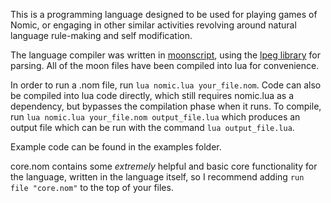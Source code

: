 This is a programming language designed to be used for playing games of Nomic, or engaging
in other similar activities revolving around natural language rule-making and self modification.

The language compiler was written in [moonscript](http://moonscript.org/), using the
[lpeg library](http://www.inf.puc-rio.br/~roberto/lpeg/) for parsing. All of the moon files
have been compiled into lua for convenience.

In order to run a .nom file, run `lua nomic.lua your_file.nom`. Code can also be compiled
into lua code directly, which still requires nomic.lua as a dependency, but bypasses the
compilation phase when it runs. To compile, run `lua nomic.lua your_file.nom output_file.lua`
which produces an output file which can be run with the command `lua output_file.lua`.

Example code can be found in the examples folder.

core.nom contains some *extremely* helpful and basic core functionality for the language,
written in the language itself, so I recommend adding `run file "core.nom"` to the top of
your files.
